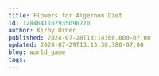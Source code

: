 ```yaml
---
title: Flowers for Algernon Diet
id: 1284641167935098770
author: Kirby Urner
published: 2024-07-28T18:14:00.000-07:00
updated: 2024-07-29T13:13:38.780-07:00
blog: world_game
tags: 
---
```


